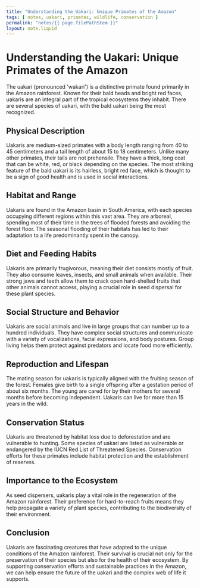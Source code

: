 ```yaml
---
title: "Understanding the Uakari: Unique Primates of the Amazon"
tags: [ notes, uakari, primates, wildlife, conservation ]
permalink: "notes/{{ page.filePathStem }}"
layout: note.liquid
---
```


# Understanding the Uakari: Unique Primates of the Amazon

The uakari (pronounced 'wakari') is a distinctive primate found primarily in the Amazon rainforest. Known for their bald heads and bright red faces, uakaris are an integral part of the tropical ecosystems they inhabit. There are several species of uakari, with the bald uakari being the most recognized.

## Physical Description

Uakaris are medium-sized primates with a body length ranging from 40 to 45 centimeters and a tail length of about 15 to 18 centimeters. Unlike many other primates, their tails are not prehensile. They have a thick, long coat that can be white, red, or black depending on the species. The most striking feature of the bald uakari is its hairless, bright red face, which is thought to be a sign of good health and is used in social interactions.

## Habitat and Range

Uakaris are found in the Amazon basin in South America, with each species occupying different regions within this vast area. They are arboreal, spending most of their time in the trees of flooded forests and avoiding the forest floor. The seasonal flooding of their habitats has led to their adaptation to a life predominantly spent in the canopy.

## Diet and Feeding Habits

Uakaris are primarily frugivorous, meaning their diet consists mostly of fruit. They also consume leaves, insects, and small animals when available. Their strong jaws and teeth allow them to crack open hard-shelled fruits that other animals cannot access, playing a crucial role in seed dispersal for these plant species.

## Social Structure and Behavior

Uakaris are social animals and live in large groups that can number up to a hundred individuals. They have complex social structures and communicate with a variety of vocalizations, facial expressions, and body postures. Group living helps them protect against predators and locate food more efficiently.

## Reproduction and Lifespan

The mating season for uakaris is typically aligned with the fruiting season of the forest. Females give birth to a single offspring after a gestation period of about six months. The young are cared for by their mothers for several months before becoming independent. Uakaris can live for more than 15 years in the wild.

## Conservation Status

Uakaris are threatened by habitat loss due to deforestation and are vulnerable to hunting. Some species of uakari are listed as vulnerable or endangered by the IUCN Red List of Threatened Species. Conservation efforts for these primates include habitat protection and the establishment of reserves.

## Importance to the Ecosystem

As seed dispersers, uakaris play a vital role in the regeneration of the Amazon rainforest. Their preference for hard-to-reach fruits means they help propagate a variety of plant species, contributing to the biodiversity of their environment.

## Conclusion

Uakaris are fascinating creatures that have adapted to the unique conditions of the Amazon rainforest. Their survival is crucial not only for the preservation of their species but also for the health of their ecosystem. By supporting conservation efforts and sustainable practices in the Amazon, we can help ensure the future of the uakari and the complex web of life it supports.
